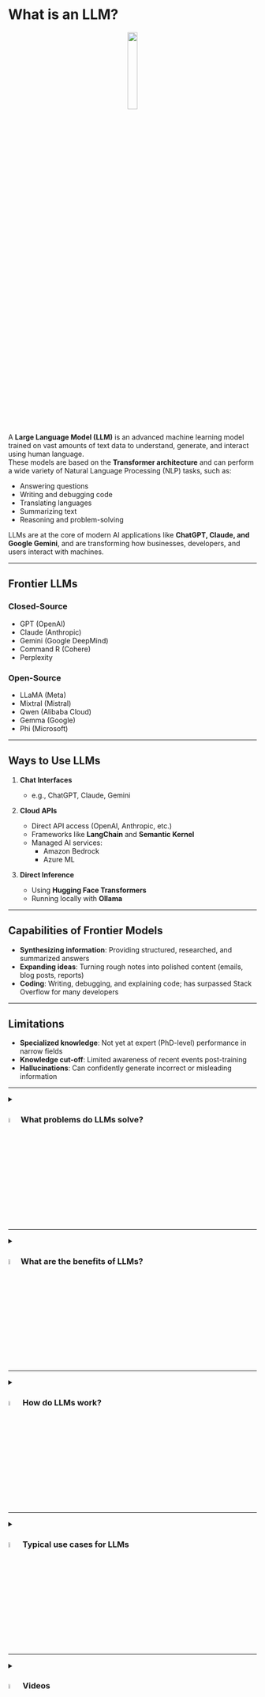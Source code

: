 # What is an LLM?

<div align="center">
  <img src="https://static.vecteezy.com/system/resources/previews/042/890/624/non_2x/llm-artificial-intelligence-blue-gradient-concept-icon-content-generation-chatbot-round-shape-line-illustration-abstract-idea-graphic-design-easy-to-use-infographic-presentation-vector.jpg" width="20%">
</div>
<br/>

A **Large Language Model (LLM)** is an advanced machine learning model trained on vast amounts of text data to understand, generate, and interact using human language.  
These models are based on the **Transformer architecture** and can perform a wide variety of Natural Language Processing (NLP) tasks, such as:

- Answering questions  
- Writing and debugging code  
- Translating languages  
- Summarizing text  
- Reasoning and problem-solving  

LLMs are at the core of modern AI applications like **ChatGPT, Claude, and Google Gemini**, and are transforming how businesses, developers, and users interact with machines.

---

## Frontier LLMs

### Closed-Source
- GPT (OpenAI)  
- Claude (Anthropic)  
- Gemini (Google DeepMind)  
- Command R (Cohere)  
- Perplexity  

### Open-Source
- LLaMA (Meta)  
- Mixtral (Mistral)  
- Qwen (Alibaba Cloud)  
- Gemma (Google)  
- Phi (Microsoft)  

---

## Ways to Use LLMs

1. **Chat Interfaces**  
   - e.g., ChatGPT, Claude, Gemini

2. **Cloud APIs**  
   - Direct API access (OpenAI, Anthropic, etc.)  
   - Frameworks like **LangChain** and **Semantic Kernel**  
   - Managed AI services:  
     - Amazon Bedrock  
     - Azure ML  

3. **Direct Inference**  
   - Using **Hugging Face Transformers**  
   - Running locally with **Ollama**  

---

## Capabilities of Frontier Models

- **Synthesizing information**: Providing structured, researched, and summarized answers  
- **Expanding ideas**: Turning rough notes into polished content (emails, blog posts, reports)  
- **Coding**: Writing, debugging, and explaining code; has surpassed Stack Overflow for many developers  

---

## Limitations

- **Specialized knowledge**: Not yet at expert (PhD-level) performance in narrow fields  
- **Knowledge cut-off**: Limited awareness of recent events post-training  
- **Hallucinations**: Can confidently generate incorrect or misleading information  

---

<details><summary> <h3><a href="#"><img src="https://cdn-icons-png.flaticon.com/512/4133/4133589.png" width="5%"></a>What problems do LLMs solve?</h3></summary>
  
LLMs help address a range of language-related challenges:

- **Language Understanding**: Enables machines to comprehend and interpret natural language.
- **Text Generation**: Automates content creation across a wide variety of formats.
- **Question Answering**: Powers intelligent search and conversational interfaces.
- **Translation and Summarization**: Improves access to global information and compresses long content.
- **Code Assistance**: Supports software development by writing or explaining code.
</details>

---

<details><summary><h3><a href="#"><img src="https://cdn-icons-png.flaticon.com/512/3588/3588592.png" width="5%"></a>What are the benefits of LLMs?</h3></summary>

Key advantages of using LLMs include:

- **High Versatility**: One model can perform dozens of NLP tasks with minimal tuning.
- **Zero/Few-shot Learning**: LLMs can complete new tasks by simply providing examples in a prompt.
- **Productivity Boost**: Speeds up writing, coding, and content generation.
- **Multilingual Capabilities**: Many LLMs understand and generate text in multiple languages.
- **Human-like Interaction**: Enables more natural communication with machines.
</details>

---

<details><summary><h3><a href="#"><img src="https://cdn-icons-png.flaticon.com/512/2833/2833807.png" width="5%"></a> How do LLMs work?</h3></summary>

LLMs are typically based on the **Transformer architecture**. They are trained on massive text datasets to learn statistical patterns of language. Once trained, they use attention mechanisms to generate context-aware responses based on the user’s prompt. LLMs can be fine-tuned or used via **prompt engineering**, **retrieval-augmented generation (RAG)**, or **agent-based systems** to complete more complex tasks.

<h4> Step-by-step Process </h4>

1. **Input (Prompt)**
   - You provide a question, sentence, or instruction to the model.
   - Example: "Explain what a transformer model is."

2. **Tokenization**
   - The input text is broken down into smaller parts called tokens (words, subwords, or characters).
   - These tokens are converted into numbers (IDs) using a vocabulary.

3. **Embedding**
   - The token IDs are transformed into dense vector representations.
   - This allows the model to understand relationships and meaning in a mathematical space.

4. **Transformer Layers (Attention Mechanism)**
   - The input passes through multiple transformer layers.
   - These layers apply **self-attention** to understand context and relationships between words.

5. **Prediction (Decoding)**
   - The model generates the next token(s) based on the learned patterns.
   - This process continues until it completes the response.

6. **Output (Text)**
   - The output tokens are converted back into human-readable text.

---

### Simple Diagram


```mermaid
graph TD
    A[User Prompt] --> B[Tokenization]
    B --> C[Embedding]
    C --> D[Transformer Layers]
    D --> E[Self-Attention Mechanism]
    E --> F[Token Prediction]
    F --> G[Text Output]

```


</details>

---

<details><summary><h3><a href="#"><img src="https://cdn-icons-png.flaticon.com/512/1705/1705312.png" width="5%"></a> Typical use cases for LLMs</h3></summary>

Popular applications of LLMs include:

- **Chatbots and Virtual Assistants**: Automate conversations in customer support or internal tools.
- **Content Creation**: Generate blogs, ads, emails, or documentation at scale.
- **Code Generation**: Write or debug code from natural language descriptions.
- **Search and Retrieval**: Enhance search relevance using semantic understanding.
- **Legal and Financial Analysis**: Extract and summarize information from dense documents.
- **Healthcare Applications**: Summarize medical records or generate reports.
</details>

---

<details><summary><h3><a href="#"><img src="https://cdn-icons-png.flaticon.com/512/2965/2965363.png" width="5%"></a> Videos</h3></summary>
  <div align="center">
    <a href="https://www.youtube.com/watch?v=5sLYAQS9sWQ&t" target="_blank">
        <img width="640" height="360" src="https://i.ytimg.com/vi/5sLYAQS9sWQ/maxresdefault.jpg"/>
    </a>
  </div>
  <hr/>
  <div align="center">
    <a href="https://www.youtube.com/watch?v=ZLbVdvOoTKM" target="_blank">
        <img width="640" height="360" src="https://i.ytimg.com/vi/ZLbVdvOoTKM/maxresdefault.jpg"/>
    </a>
  </div>
</details>
